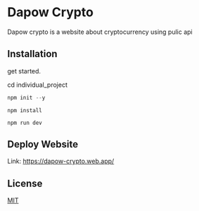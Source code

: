 # Dapow Crypto

Dapow crypto is a website about cryptocurrency using pulic api

## Installation

get started.

cd individual_project

```node.js
npm init --y
```
```
npm install
```
```
npm run dev
```
## Deploy Website

Link: https://dapow-crypto.web.app/

## License

[MIT](https://choosealicense.com/licenses/mit/)
